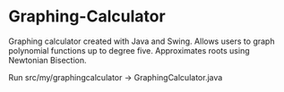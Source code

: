 # Graphing-Calculator
Graphing calculator created with Java and Swing. Allows users to graph polynomial functions up to degree five. Approximates roots using Newtonian Bisection. 

Run src/my/graphingcalculator -> GraphingCalculator.java
